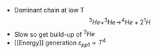 - Dominant chain at low T
$$^3He+^3He\to ^4He+2^1H$$
- Slow so get build-up of $^3He$ 
- [[Energy]] generation $\varepsilon_{pp1}\propto T^4$ 